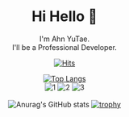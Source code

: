 <div align=center>

# Hi Hello 👋

I'm Ahn YuTae.
<br>
I'll be a Professional Developer.

  
[![Hits](https://hits.seeyoufarm.com/api/count/incr/badge.svg?url=https%3A%2F%2Fgithub.com%2Fy00913&count_bg=%23806C88&title_bg=%23555555&icon=&icon_color=%23E7E7E7&title=Hits&edge_flat=false)](https://hits.seeyoufarm.com)
  
<!--
**y00913/y00913** is a ✨ _special_ ✨ repository because its `README.md` (this file) appears on your GitHub profile.

Here are some ideas to get you started:

- 🔭 I’m currently working on ...
- 🌱 I’m currently learning ...
- 👯 I’m looking to collaborate on ...
- 🤔 I’m looking for help with ...
- 💬 Ask me about ...
- 📫 How to reach me: ...
- 😄 Pronouns: ...
- ⚡ Fun fact: ...
-->
[![Top Langs](https://github-readme-stats.vercel.app/api/top-langs/?username=y00913&layout=compact)](https://github.com/anuraghazra/github-readme-stats)  
![1](https://img.shields.io/badge/-simple-critical) ![2](https://img.shields.io/badge/-is-yellow) ![3](https://img.shields.io/badge/-best-orange)
<br> </br>
![Anurag's GitHub stats](https://github-readme-stats.vercel.app/api?username=y00913&show_icons=true&theme=dracula)
[![trophy](https://github-profile-trophy.vercel.app/?username=y00913&theme=onedark)](https://github.com/ryo-ma/github-profile-trophy)

</div>
